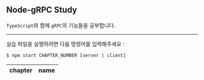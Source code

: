 ## Node-gRPC Study

`TypeScript`와 함께 `gRPC`의 기능들을 공부합니다.

---

실습 파일을 실행하려면 다음 명령어를 입력해주세요 :

```bash
$ npm start CHAPTER_NUMBER [server | client]
```

| chapter | name |
| :-----: | ---- |

